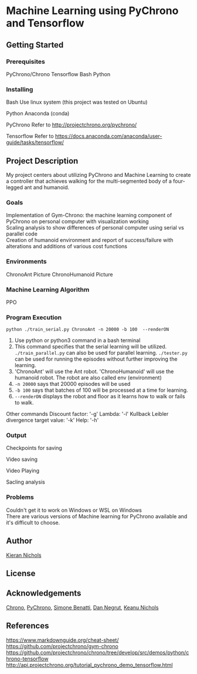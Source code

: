 # Machine Learning using PyChrono and Tensorflow

## Getting Started

### Prerequisites
PyChrono/Chrono
Tensorflow
Bash
Python

### Installing
Bash
Use linux system (this project was tested on Ubuntu)

Python
Anaconda (conda)

PyChrono
Refer to http://projectchrono.org/pychrono/

Tensorflow
Refer to https://docs.anaconda.com/anaconda/user-guide/tasks/tensorflow/


## Project Description
My project centers about utilizing PyChrono and Machine Learning to create a controller that achieves walking for the multi-segmented body of a four-legged ant and humanoid.  

### Goals
Implementation of Gym-Chrono: the machine learning component of PyChrono on personal computer with visualization working  
Scaling analysis to show differences of personal computer using serial vs parallel code  
Creation of humanoid environment and report of success/failure with alterations and additions of various cost functions  

### Environments
ChronoAnt
Picture
ChronoHumanoid
Picture

### Machine Learning Algorithm
PPO


### Program Execution

`python ./train_serial.py ChronoAnt -n 20000 -b 100  --renderON`

1. Use python or python3 command in a bash terminal
2. This command specifies that the serial learning will be utilized. `./train_parallel.py` can also be used for parallel learning. `./tester.py` can be used for running the episodes without further improving the learning. 
3. 'ChronoAnt' will use the Ant robot. 'ChronoHumanoid' will use the humanoid robot. The robot are also called env (environment)
4. `-n 20000` says that 20000 episodes will be used
5. `-b 100` says that batches of 100 will be processed at a time for learning.
6. `--renderON` displays the robot and floor as it learns how to walk or fails to walk.

Other commands
Discount factor: '-g'
Lambda: '-l'
Kullback Leibler divergence target value: '-k'
Help: '-h'


### Output

Checkpoints for saving

Video saving

Video Playing

Sacling analysis

### Problems
Couldn't get it to work on Windows or WSL on Windows  
There are various versions of Machine learning for PyChrono available and it's difficult to choose.


## Author

[Kieran Nichols](https://github.com/kieran-nichols)

## License

## Acknowledgements

[Chrono](http://projectchrono.org/),  [PyChrono](https://projectchrono.org/pychrono/),  [Simone Benatti](https://github.com/Benatti1991),  [Dan Negrut](http://homepages.cae.wisc.edu/~negrut/),  [Keanu Nichols](https://github.com/kmn5409)

## References
https://www.markdownguide.org/cheat-sheet/
https://github.com/projectchrono/gym-chrono
https://github.com/projectchrono/chrono/tree/develop/src/demos/python/chrono-tensorflow
http://api.projectchrono.org/tutorial_pychrono_demo_tensorflow.html
